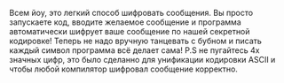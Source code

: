 Всем йоу, это легкий способ шифровать сообщения. Вы просто запускаете код, вводите желаемое сообщение и программа автоматически шифрует ваше сообщение по нашей секретной кодировке!
Теперь не надо вручную танцевать с бубном и писать каждый символ программа всё делает сама!
P.S не пугайтесь 4х значных цифр, это было сделанно для унификации кодировки ASCII и чтобы любой компилятор шифровал сообщение корректно.
